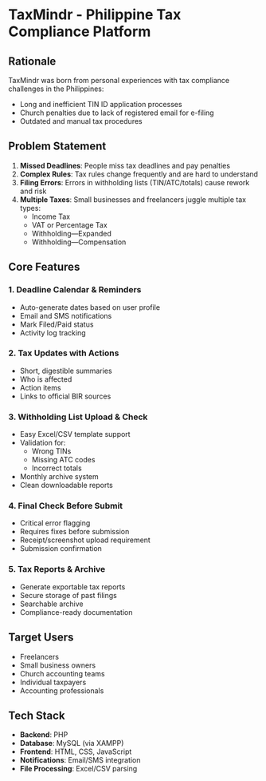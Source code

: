 # TaxMindr - Philippine Tax Compliance Platform

## Rationale
TaxMindr was born from personal experiences with tax compliance challenges in the Philippines:
- Long and inefficient TIN ID application processes
- Church penalties due to lack of registered email for e-filing
- Outdated and manual tax procedures

## Problem Statement
1. **Missed Deadlines**: People miss tax deadlines and pay penalties
2. **Complex Rules**: Tax rules change frequently and are hard to understand
3. **Filing Errors**: Errors in withholding lists (TIN/ATC/totals) cause rework and risk
4. **Multiple Taxes**: Small businesses and freelancers juggle multiple tax types:
   - Income Tax
   - VAT or Percentage Tax
   - Withholding—Expanded
   - Withholding—Compensation

## Core Features

### 1. Deadline Calendar & Reminders
- Auto-generate dates based on user profile
- Email and SMS notifications
- Mark Filed/Paid status
- Activity log tracking

### 2. Tax Updates with Actions
- Short, digestible summaries
- Who is affected
- Action items
- Links to official BIR sources

### 3. Withholding List Upload & Check
- Easy Excel/CSV template support
- Validation for:
  - Wrong TINs
  - Missing ATC codes
  - Incorrect totals
- Monthly archive system
- Clean downloadable reports

### 4. Final Check Before Submit
- Critical error flagging
- Requires fixes before submission
- Receipt/screenshot upload requirement
- Submission confirmation

### 5. Tax Reports & Archive
- Generate exportable tax reports
- Secure storage of past filings
- Searchable archive
- Compliance-ready documentation

## Target Users
- Freelancers
- Small business owners
- Church accounting teams
- Individual taxpayers
- Accounting professionals

## Tech Stack
- **Backend**: PHP
- **Database**: MySQL (via XAMPP)
- **Frontend**: HTML, CSS, JavaScript
- **Notifications**: Email/SMS integration
- **File Processing**: Excel/CSV parsing
